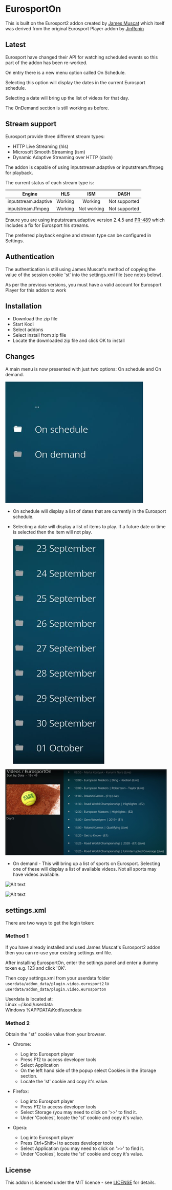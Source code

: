 # EurosportOn

This is built on the Eurosport2 addon created by [James Muscat](https://github.com/jamesremuscat/plugin.video.eurosport2) which itself was derived from the original Eurosport Player addon by [JinRonin](https://github.com/JinRonin/plugin.video.eurosportplayer)

## Latest
Eurosport have changed their API for watching scheduled events so this part of the addon has been re-worked.

On entry there is a new menu option called On Schedule.

Selecting this option will display the dates in the current Eurosport schedule.

Selecting a date will bring up the list of videos for that day.

The OnDemand section is still working as before.


## Stream support

Eurosport provide three different stream types:

- HTTP Live Streaming (hls)
- Microsoft Smooth Streaming (ism)
- Dynamic Adaptive Streaming over HTTP (dash)

The addon is capable of using inputstream.adaptive or inputstream.ffmpeg for playback.

The current status of each stream type is:

| Engine |  HLS |  ISM  | DASH |
| ---------- | :------: | :-------: | :-------: |
| inputstream.adaptive | Working | Working | Not supported |
| inputstream.ffmpeg | Working | Not working | Not supported |

Ensure you are using inputstream.adaptive version 2.4.5 and [PR-489](https://jenkins.kodi.tv/blue/organizations/jenkins/peak3d%2Finputstream.adaptive/detail/PR-489/1/artifacts/) which includes a fix for Eurosport hls streams.

The preferred playback engine and stream type can be configured in Settings.


## Authentication

The authentication is still using James Muscat's method of copying the value of the session cookie 'st' into the settings.xml file (see notes below).

As per the previous versions, you must have a valid account for Eurosport Player for this addon to work

## Installation

- Download the zip file
- Start Kodi
- Select addons
- Select install from zip file
- Locate the downloaded zip file and click OK to install

## Changes

A main menu is now presented with just two options: On schedule and On demand.

![Alt text](resources/media/MainMenu.jpg?raw=true "Main menu")

- On schedule will display a list of dates that are currently in the Eurosport schedule.

- Selecting a date will display a list of items to play.  If a future date or time is selected then the
item will not play.
  
  ![Alt text](resources/media/ScheduleList.jpg?raw=true "Schedule list")
    
  
![Alt text](resources/media/ItemList.jpg?raw=true "Item list")
   
  - On demand - This will bring up a list of sports on Eurosport.  Selecting one of these will display a list of available videos.
Not all sports may have videos available.

![Alt text](resources/media/OnDemand.jpg?raw=true "Available sports")

![Alt text](resources/media/OnDemandVideos.jpg?raw=true "On demand videos")


## settings.xml

There are two ways to get the login token:

### Method 1
If you have already installed and used James Muscat's Eurosport2 addon then you can re-use your existing settings.xml file.

After installing EurosportOn, enter the settings panel and enter a dummy token e.g. 123 and click 'OK'.

Then copy settings.xml from your userdata folder `userdata/addon_data/plugin.video.eurosport2` to `userdata/addon_data/plugin.video.eurosporton`

Userdata is located at:  
Linux ~/.kodi/userdata  
Windows %APPDATA\Kodi\userdata  


### Method 2

Obtain the "st" cookie value from your browser.

- Chrome:
    - Log into Eurosport player
    - Press F12 to access developer tools
    - Select Application
    - On the left hand side of the popup select Cookies in the Storage section.
    - Locate the 'st' cookie and copy it's value.

- Firefox:
    - Log into Eurosport player
    - Press F12 to access developer tools
    - Select Storage (you may need to click on '>>' to find it.
    - Under 'Cookies', locate the 'st' cookie and copy it's value.

- Opera:
    - Log into Eurosport player
    - Press Ctrl+Shift+I to access developer tools
    - Select Application (you may need to click on '>>' to find it.
    - Under 'Cookies', locate the 'st' cookie and copy it's value.

## License

This addon is licensed under the MIT licence - see [LICENSE](LICENSE) for details.
